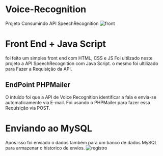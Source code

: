 # Voice-Recognition
Projeto Consumindo API SpeechRecognition
![front](https://github.com/luiteemanuel/Voice-Recognition/assets/60760100/8b3d24df-d703-4d8f-a2d8-fbef361086eb)

# Front End + Java Script 
foi feito um simples front end com HTML, CSS e JS 
Foi ultilzado neste projeto a API SpeechRecognition com Java Script. 
o mesmo foi ultilizado para Fazer a Requisição da API. 

## EndPoint  PHPMailer
O intuído foi que a API de Voice Recognition identificar a fala e envia-se automaticamente via E-mail. 
Foi usando o PHPMailer para fazer essa Requisição via POST. 

# Enviando ao MySQL 
Apos isso foi enviado o dados também para um banco de dados MySQL para armazenar o historico de envios. 
![registro](https://github.com/luiteemanuel/Voice-Recognition/assets/60760100/3f499714-c718-4866-8c35-b029d624b328)
